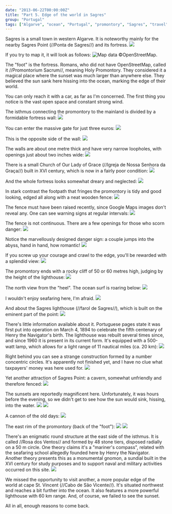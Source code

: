 ```yaml
---
date: "2013-06-22T00:00:00Z"
title: "Part 5. Edge of the world in Sagres"
group: "Portugal"
tags: ["Algarve", "ocean", "Portugal", "promontory", "Sagres", "travel"]
---
```


Sagres is a small town in western Algarve. It is noteworthy mainly for the nearby Sagres Point (//Ponta de Sagres//) and its fortress.
![](img:3.bp.blogspot.com/-sJIIMRaRCyU/Ua4mS9Nh1_I/AAAAAAAAZCg/JqlpIGIhOZY/s1600/dsc09338.picasaweb.jpg:a)

<!--more-->

If you try to map it, it will look as follows:
![](img:1.bp.blogspot.com/-8bPwUEXOGJc/UcRdUN2gEoI/AAAAAAAAZOI/T59ml14qD7M/s1600/sagres.picasaweb.png:a "Map data ©OpenStreetMap.")

The "foot" is the fortress. Romans, who did not have OpenStreetMap, called it //Promontorium Sacrum//, meaning Holy Promontory. They considered it a magical place where the sunset was much larger than anywhere else. They believed the sun sank here hissing into the ocean, marking the edge of their world.

You can only reach it with a car, as far as I'm concerned. The first thing you notice is the vast open space and constant strong wind.

The isthmus connecting the promontory to the mainland is divided by a formidable fortress wall:
![](img:2.bp.blogspot.com/-S6yoqqAR-uQ/Ua4mGrvUKJI/AAAAAAAAZBg/cDD8S1Yh9W4/s1600/dsc09321.picasaweb.jpg:a)

You can enter the massive gate for just three euros:
![](img:1.bp.blogspot.com/-HDZOz69nXGo/Ua4mL9K0gNI/AAAAAAAAZBw/rjIVPFwIyJ0/s1600/dsc09324.picasaweb.jpg:a)

This is the opposite side of the wall:
![](img:3.bp.blogspot.com/-uJRGukuTdR0/Ua4mv5ReCrI/AAAAAAAAZFg/pOZIgYuPNf4/s1600/dsc09449.picasaweb.jpg:a)

The walls are about one metre thick and have very narrow loopholes, with openings just about two inches wide:
![](img:2.bp.blogspot.com/--f00ExxPNSg/Ua4mNML--nI/AAAAAAAAZB4/3TC0nd5bD70/s1600/dsc09325.picasaweb.jpg:a)

There is a small Church of Our Lady of Grace (//Igreja de Nossa Senhora da Graça//) built in XVI century, which is now in a fairly poor condition:
![](img:2.bp.blogspot.com/-si_P7GboulU/Ua4mOCf4ByI/AAAAAAAAZCA/lVjhpTE0WLk/s1600/dsc09326.picasaweb.jpg:a)

And the whole fortress looks somewhat dreary and neglected:
![](img:3.bp.blogspot.com/-IdL1zxjIg8U/Ua4mQr-JwqI/AAAAAAAAZCQ/HcCOlde65Vw/s1600/dsc09329.picasaweb.jpg:a)

In stark contrast the footpath that fringes the promontory is tidy and good looking, edged all along with a neat wooden fence:
![](img:2.bp.blogspot.com/-JOAMrb-r0uc/Ua4mYP-f_AI/AAAAAAAAZDA/QX--8NbpkVo/s1600/dsc09394.picasaweb.jpg:a)

The fence must have been raised recently, since Google Maps images don't reveal any. One can see warning signs at regular intervals:
![](img:1.bp.blogspot.com/-XkxZF_ZBvCk/Ua4mVpDS3iI/AAAAAAAAZCw/DcSBdze2MA0/s1600/dsc09389.picasaweb.jpg:a)

The fence is not continuous. There are a few openings for those who scorn danger:
![](img:2.bp.blogspot.com/-Ux8AOvFEeqY/Ua4mZTsHfrI/AAAAAAAAZDI/sqONO3Wq778/s1600/dsc09395.picasaweb.jpg:a)

Notice the marvellously designed danger sign: a couple jumps into the abyss, hand in hand, how romantic!
![](img:2.bp.blogspot.com/-v695cQEV7jE/UcRyagPS7OI/AAAAAAAAZOw/J6lUpeKSgW0/s1600/portugal-sagres-danger.picasaweb.jpg:a)

If you screw up your courage and crawl to the edge, you'll be rewarded with a splendid view:
![](img:1.bp.blogspot.com/-L8tKH3XJtAE/Ua4maTUxraI/AAAAAAAAZDQ/g1YjCYCXD7w/s1600/dsc09396.picasaweb.jpg:a)

The promontory ends with a rocky cliff of 50 or 60 metres high, judging by the height of the lighthouse:
![](img:1.bp.blogspot.com/-l0io_B0qkW0/Ua4mbfVpynI/AAAAAAAAZDY/WKZ9zrHyLAE/s1600/dsc09402.picasaweb.jpg:a)

The north view from the "heel". The ocean surf is roaring below:
![](img:4.bp.blogspot.com/-VdFvr6PNU4c/Ua4mRiUW45I/AAAAAAAAZCY/SyD6HQ_O3NI/s1600/dsc09330.picasaweb.jpg:a)

I wouldn't enjoy seafaring here, I'm afraid.
![](img:3.bp.blogspot.com/-73fD9bM4mOg/Ua4mhBjKpLI/AAAAAAAAZD4/XglAIhk9HLQ/s1600/dsc09411.picasaweb.jpg:a)

And about the Sagres lighthouse (//farol de Sagres//), which is built on the eminent part of the point:
![](img:3.bp.blogspot.com/-jIrlR6wAsYM/Ua4mdO2C0YI/AAAAAAAAZDg/IK2hK_YurI4/s1600/dsc09403.picasaweb.jpg:a)

There's little information available about it. Portuguese pages state it was first put into operation on March 4, 1894 to celebrate the fifth centenary of Henry the Navigator's birth. The lighthouse was rebuilt several times since, and since 1960 it is present in its current form. It's equipped with a 500-watt lamp, which allows for a light range of 11 nautical miles (ca. 20 km):
![](img:4.bp.blogspot.com/-diaio_ivdx0/Ua4mianalQI/AAAAAAAAZEA/L77xC7PW6_4/s1600/dsc09413.picasaweb.jpg:a)

Right behind you can see a strange construction formed by a number concentric circles. It's apparently not finished yet, and I have no clue what taxpayers' money was here used for.
![](img:1.bp.blogspot.com/-yaW0-qQ6vrg/Ua4mloLtoVI/AAAAAAAAZEY/jVC08K9ljrU/s1600/dsc09428.picasaweb.jpg:a)

Yet another attraction of Sagres Point: a cavern, somewhat unfriendly and therefore fenced:
![](img:2.bp.blogspot.com/-_CEwU6s7b98/Ua4mkhxIWjI/AAAAAAAAZEQ/HtvpvzSU1Hw/s1600/dsc09426.picasaweb.jpg:a)

The sunsets are reportedly magnificent here. Unfortunately, it was hours before the evening, so we didn't get to see how the sun would sink, hissing, into the water.
![](img:3.bp.blogspot.com/-acBRpioDu0c/Ua4mUekoiZI/AAAAAAAAZCo/4vXbyja-MeU/s1600/dsc09385.picasaweb.jpg:a)
![](img:4.bp.blogspot.com/-OZ4U-B7jePw/Ua4mmw_jRiI/AAAAAAAAZEg/s9hy7CMF1U8/s1600/dsc09429.picasaweb.jpg:a)

A cannon of the old days:
![](img:2.bp.blogspot.com/-uEHNsVShFLQ/Ua4mpFJGbLI/AAAAAAAAZEw/vPlm6SD5-js/s1600/dsc09431.picasaweb.jpg:a)

The east rim of the promontory (back of the "foot"):
![](img:1.bp.blogspot.com/-K0smUKsfZzY/Ua4mrVs77kI/AAAAAAAAZFA/OvVpgDqNGtM/s1600/dsc09445.picasaweb.jpg:a)
![](img:4.bp.blogspot.com/--THlOnW1SHM/Ua4msiLx5dI/AAAAAAAAZFI/JCDUxqrJBpY/s1600/dsc09446.picasaweb.jpg:a)

There's an enigmatic round structure at the east side of the isthmus. It is called //Rosa dos Ventos// and formed by 48 stone tiers, disposed radially on a 50 m circle. One theory claims it's a "mariner's compass", related with the seafaring school allegedly founded here by Henry the Navigator. Another theory presents this as a monumental gnomon, a sundial built in the XVI century for study purposes and to support naval and military activities occurred on this site.
![](img:4.bp.blogspot.com/-6iNEhG1F7WQ/Ua4mupvaolI/AAAAAAAAZFY/FzgUAN4NxBA/s1600/dsc09448.picasaweb.jpg:a)

We missed the opportunity to visit another, a more popular edge of the world at cape St. Vincent (//Cabo de São Vicente//). It's situated northwest and reaches a bit further into the ocean. It also features a more powerful lighthouse with 60 km range. And, of course, we failed to see the sunset.

All in all, enough reasons to come back.
